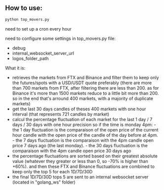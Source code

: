## How to use:
```bash
python top_movers.py
```

need to set up a cron every hour

need to configure some settings in top_movers.py file:
- debug
- internal_websocket_server_url
- logos_folder_path


What it is:
- retrieves the markets from FTX and Binance and filter them to keep only the futures/spots with a USD/USDT quote preferably
	(there are more than 700 markets from FTX, after filtering there are less than 200. as for Binance it's more than 1500 markets 
	reduce to a little bit more than 200. so in the end that's arround 400 markets, with a majority of duplicate markets)
- get the last 30 days candles of theses 400 markets with one hour interval (that represents 721 candles by market)
- calcul the percentage fluctuation of each market for the last 1 day / 7 days / 30 days with one hour precision
	so if the time is monday 4pm:
		- the 1 day fluctuation is the comparaison of the open price of the current hour candle with the open price of the candle of the day before at 4pm. 
		- the 7 days fluctuation is the comparaison with the 4pm candle open price 7 days ago (the last monday).
		- the 30 days fluctuation is the comparaison with the 4pm candle open price 30 days ago
- the percentage fluctuations are sorted based on their greatest absolute value (whatever they greater or less than 0, so -70% is higher than +60%).
	and then these FTX and Binance fluctuations are combined to keep only the top 5 for each 1D/7D/30D
- the final 1D/7D/30D tops 5 are sent to an internal websocket server (located in "golang_ws" folder)